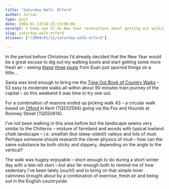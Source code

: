 ```yaml
---
title: 'Saturday Walk: Otford'
author: Julian
type: post
date: 2004-01-11T19:25:13+00:00
excerpt: I keep one of my New Year resolutions about getting out walking and not for the first time wonder about the physics of mud...
slug: saturday-walk-otford 
aliases: ["/2004/01/11/saturday-walk-otford"]

---
```

In the period before Christmas I&#8217;d already decided that the New Year would be a great excuse to dig out my walking boots and start getting some more fresh air &#8211; seeing [these][1] [three][2] [posts][3] from Euan just spurred things on a little&#8230;

Santa was kind enough to bring me the [Time Out Book of Country Walks][4] &#8211; 53 easy to moderate walks all within about 90 minutes train journey of the capital &#8211; so this weekend it was time to try one out.

For a combination of reasons ended up picking walk 43 &#8211; a circular walk based on [Otford][5] in Kent (TQ532594) going via the Fox and Hounds at Romney Street (TQ550614). 

I&#8217;ve not been walking in this area before but the landscape seems very similar to the Chilterns &#8211; mixture of farmland and woods with typical lowland chalk landscape &#8211; i.e. smallish (but steep-sided!) valleys and lots of mud. Perhaps someone should research the clever physics of mud &#8211; how can the same substance be both sticky and slippery, depending on the angle to the vertical?

The walk was hugely enjoyable &#8211; short enough to do during a short winter day with a late-ish start &#8211; but also far enough both to remind me of how sedentary I&#8217;ve been lately (ouch!) and to bring on that simple inner calmness brought about by a combination of exercise, fresh air and being out in the English countryside.

 [1]: https://www.theobviousblog.net/blog/archives/000337.html#000337
 [2]: https://www.theobviousblog.net/blog/archives/000342.html#000342
 [3]: https://www.theobviousblog.net/blog/archives/000352.html#000352
 [4]: https://www.synesthesia.co.uk/library/archives/000305.php
 [5]: https://www.otford.org/